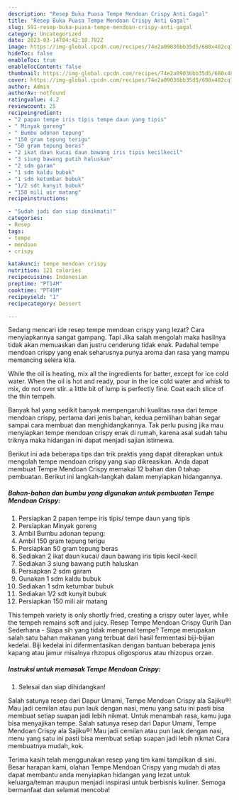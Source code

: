 ```yaml
---
description: "Resep Buka Puasa Tempe Mendoan Crispy Anti Gagal"
title: "Resep Buka Puasa Tempe Mendoan Crispy Anti Gagal"
slug: 591-resep-buka-puasa-tempe-mendoan-crispy-anti-gagal
category: Uncategorized
date: 2023-03-14T04:42:18.782Z
image: https://img-global.cpcdn.com/recipes/74e2a09036bb35d5/680x482cq70/tempe-mendoan-crispy-foto-resep-utama.jpg
hideToc: false
enableToc: true
enableTocContent: false
thumbnail: https://img-global.cpcdn.com/recipes/74e2a09036bb35d5/680x482cq70/tempe-mendoan-crispy-foto-resep-utama.jpg
cover: https://img-global.cpcdn.com/recipes/74e2a09036bb35d5/680x482cq70/tempe-mendoan-crispy-foto-resep-utama.jpg
author: Admin
authorAv: notfound
ratingvalue: 4.2
reviewcount: 25
recipeingredient:
- "2 papan tempe iris tipis tempe daun yang tipis"
- " Minyak goreng"
- " Bumbu adonan tepung"
- "150 gram tepung terigu"
- "50 gram tepung beras"
- "2 ikat daun kucai daun bawang iris tipis kecilkecil"
- "3 siung bawang putih haluskan"
- "2 sdm garam"
- "1 sdm kaldu bubuk"
- "1 sdm ketumbar bubuk"
- "1/2 sdt kunyit bubuk"
- "150 mili air matang"
recipeinstructions:

- "Sudah jadi dan siap dinikmati!"
categories:
- Resep
tags:
- tempe
- mendoan
- crispy

katakunci: tempe mendoan crispy 
nutrition: 121 calories
recipecuisine: Indonesian
preptime: "PT14M"
cooktime: "PT49M"
recipeyield: "1"
recipecategory: Dessert

---
```



Sedang mencari ide resep tempe mendoan crispy yang lezat? Cara menyiapkannya sangat gampang. Tapi Jika salah mengolah maka hasilnya tidak akan memuaskan dan justru cenderung tidak enak. Padahal tempe mendoan crispy yang enak seharusnya punya aroma dan rasa yang mampu memancing selera kita.


While the oil is heating, mix all the ingredients for batter, except for ice cold water. When the oil is hot and ready, pour in the ice cold water and whisk to mix, do not over stir. a little bit of lump is perfectly fine. Coat each slice of the thin tempeh.

Banyak hal yang sedikit banyak mempengaruhi kualitas rasa dari tempe mendoan crispy, pertama dari jenis bahan, kedua pemilihan bahan segar sampai cara membuat dan menghidangkannya. Tak perlu pusing jika mau menyiapkan tempe mendoan crispy enak di rumah, karena asal sudah tahu triknya maka hidangan ini dapat menjadi sajian istimewa.


Berikut ini ada beberapa tips dan trik praktis yang dapat diterapkan untuk mengolah tempe mendoan crispy yang siap dikreasikan. Anda dapat membuat Tempe Mendoan Crispy memakai 12 bahan dan 0 tahap pembuatan. Berikut ini langkah-langkah dalam menyiapkan hidangannya.

<!--inarticleads1-->

##### Bahan-bahan dan bumbu yang digunakan untuk pembuatan Tempe Mendoan Crispy:

1. Persiapkan 2 papan tempe iris tipis/ tempe daun yang tipis
1. Persiapkan  Minyak goreng
1. Ambil  Bumbu adonan tepung:
1. Ambil 150 gram tepung terigu
1. Persiapkan 50 gram tepung beras
1. Sediakan 2 ikat daun kucai/ daun bawang iris tipis kecil-kecil
1. Sediakan 3 siung bawang putih haluskan
1. Persiapkan 2 sdm garam
1. Gunakan 1 sdm kaldu bubuk
1. Sediakan 1 sdm ketumbar bubuk
1. Sediakan 1/2 sdt kunyit bubuk
1. Persiapkan 150 mili air matang


This tempeh variety is only shortly fried, creating a crispy outer layer, while the tempeh remains soft and juicy. Resep Tempe Mendoan Crispy Gurih Dan Sederhana - Siapa sih yang tidak mengenal tempe? Tempe merupakan salah satu bahan makanan yang terbuat dari hasil fermentasi biji-bijian kedelai. Biji kedelai ini difermentasikan dengan bantuan beberapa jenis kapang atau jamur misalnya rhzopus oligosporus atau rhizopus orzae. 

<!--inarticleads2-->

##### Instruksi untuk memasak Tempe Mendoan Crispy:


1. Selesai dan siap dihidangkan!

Salah satunya resep dari Dapur Umami, Tempe Mendoan Crispy ala Sajiku®! Mau jadi cemilan atau pun lauk dengan nasi, menu yang satu ini pasti bisa membuat setiap suapan jadi lebih nikmat. Untuk menambah rasa, kamu juga bisa menyajikan tempe. Salah satunya resep dari Dapur Umami, Tempe Mendoan Crispy ala Sajiku®! Mau jadi cemilan atau pun lauk dengan nasi, menu yang satu ini pasti bisa membuat setiap suapan jadi lebih nikmat Cara membuatnya mudah, kok. 

Terima kasih telah menggunakan resep yang tim kami tampilkan di sini. Besar harapan kami, olahan Tempe Mendoan Crispy yang mudah di atas dapat membantu anda menyiapkan hidangan yang lezat untuk keluarga/teman maupun menjadi inspirasi untuk berbisnis kuliner. Semoga bermanfaat dan selamat mencoba!
